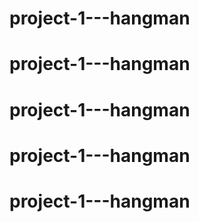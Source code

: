 # project-1---hangman
# project-1---hangman
# project-1---hangman
# project-1---hangman
# project-1---hangman
